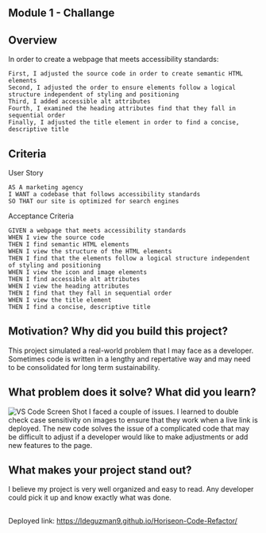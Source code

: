 ## Module 1 - Challange ##
## Overview

In order to create a webpage that meets accessibility standards:
```
First, I adjusted the source code in order to create semantic HTML elements
Second, I adjusted the order to ensure elements follow a logical structure independent of styling and positioning
Third, I added accessible alt attributes
Fourth, I examined the heading attributes find that they fall in sequential order
Finally, I adjusted the title element in order to find a concise, descriptive title
```

## Criteria

User Story
```
AS A marketing agency
I WANT a codebase that follows accessibility standards
SO THAT our site is optimized for search engines
```
Acceptance Criteria
```
GIVEN a webpage that meets accessibility standards
WHEN I view the source code
THEN I find semantic HTML elements
WHEN I view the structure of the HTML elements
THEN I find that the elements follow a logical structure independent of styling and positioning
WHEN I view the icon and image elements
THEN I find accessible alt attributes
WHEN I view the heading attributes
THEN I find that they fall in sequential order
WHEN I view the title element
THEN I find a concise, descriptive title
```
## Motivation? Why did you build this project? 
This project simulated a real-world problem that I may face as a developer. Sometimes code is written in a lengthy and repertative way and may need to be consolidated for long term sustainability. 

## What problem does it solve? What did you learn? 
![VS Code Screen Shot](https://github.com/Ldeguzman9/Module-1---Challenge/blob/main/Assets/Images/Code%20Screenshot.png?raw=true)
I faced a couple of issues. I learned to double check case sensitivity on images to ensure that they work when a live link is deployed. The new code solves the issue of a complicated code that may be difficult to adjust if a developer would like to make adjustments or add new features to the page.

## What makes your project stand out?
I believe my project is very well organized and easy to read. Any developer could pick it up and know exactly what was done. 

##
Deployed link: https://ldeguzman9.github.io/Horiseon-Code-Refactor/
